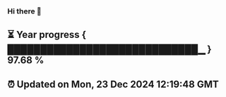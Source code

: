 ### Hi there 👋
⏳ Year progress { █████████████████████████████▁ } 97.68 %
---
⏰ Updated on Mon, 23 Dec 2024 12:19:48 GMT
---
